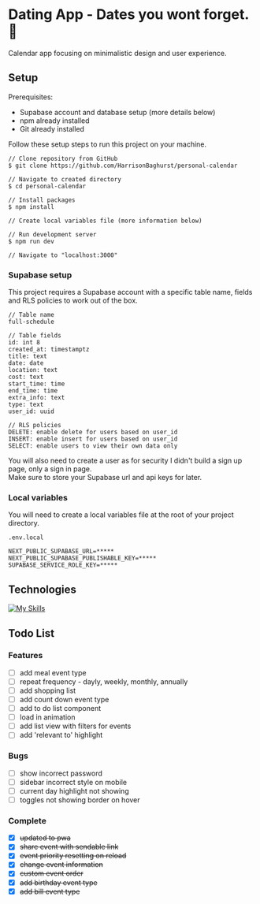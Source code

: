 # Dating App - Dates you wont forget. 📍
Calendar app focusing on minimalistic design and user experience.

## Setup
Prerequisites: 
- Supabase account and database setup (more details below)
- npm already installed
- Git already installed
  
Follow these setup steps to run this project on your machine. 

``` console
// Clone repository from GitHub
$ git clone https://github.com/HarrisonBaghurst/personal-calendar

// Navigate to created directory
$ cd personal-calendar

// Install packages
$ npm install

// Create local variables file (more information below)

// Run development server
$ npm run dev

// Navigate to "localhost:3000"
```

### Supabase setup 

This project requires a Supabase account with a specific table name, fields and RLS policies to work out of the box.</br>
``` 
// Table name
full-schedule

// Table fields
id: int 8
created_at: timestamptz
title: text
date: date
location: text
cost: text
start_time: time
end_time: time
extra_info: text
type: text
user_id: uuid

// RLS policies
DELETE: enable delete for users based on user_id
INSERT: enable insert for users based on user_id
SELECT: enable users to view their own data only
```
You will also need to create a user as for security I didn't build a sign up page, only a sign in page. </br>
Make sure to store your Supabase url and api keys for later.

### Local variables
You will need to create a local variables file at the root of your project directory. 
```
.env.local

NEXT_PUBLIC_SUPABASE_URL=*****
NEXT_PUBLIC_SUPABASE_PUBLISHABLE_KEY=*****
SUPABASE_SERVICE_ROLE_KEY=*****
```

## Technologies
[![My Skills](https://skillicons.dev/icons?i=typescript,react,nextjs,tailwind,supabase,vercel)](https://skillicons.dev)

## Todo List

### Features
- [ ] add meal event type 
- [ ] repeat frequency - dayly, weekly, monthly, annually
- [ ] add shopping list
- [ ] add count down event type 
- [ ] add to do list component
- [ ] load in animation
- [ ] add list view with filters for events
- [ ] add 'relevant to' highlight

### Bugs
- [ ] show incorrect password
- [ ] sidebar incorrect style on mobile
- [ ] current day highlight not showing
- [ ] toggles not showing border on hover

### Complete
- [x] ~~updated to pwa~~
- [x] ~~share event with sendable link~~
- [x] ~~event priority resetting on reload~~
- [x] ~~change event information~~ 
- [x] ~~custom event order~~
- [x] ~~add birthday event type~~
- [x] ~~add bill event type~~
